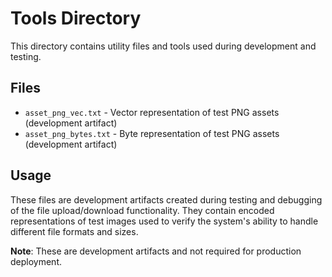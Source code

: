 # Tools Directory

This directory contains utility files and tools used during development and testing.

## Files

- `asset_png_vec.txt` - Vector representation of test PNG assets (development artifact)
- `asset_png_bytes.txt` - Byte representation of test PNG assets (development artifact)

## Usage

These files are development artifacts created during testing and debugging of the file upload/download functionality. They contain encoded representations of test images used to verify the system's ability to handle different file formats and sizes.

**Note**: These are development artifacts and not required for production deployment. 